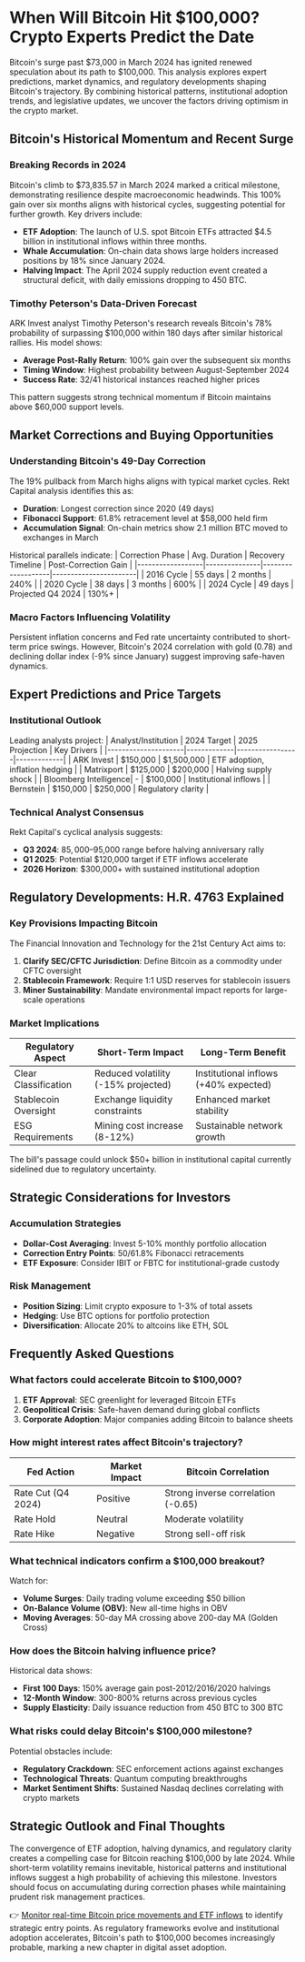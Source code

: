 # When Will Bitcoin Hit $100,000? Crypto Experts Predict the Date

Bitcoin's surge past $73,000 in March 2024 has ignited renewed speculation about its path to $100,000. This analysis explores expert predictions, market dynamics, and regulatory developments shaping Bitcoin's trajectory. By combining historical patterns, institutional adoption trends, and legislative updates, we uncover the factors driving optimism in the crypto market.

## Bitcoin's Historical Momentum and Recent Surge

### Breaking Records in 2024
Bitcoin's climb to $73,835.57 in March 2024 marked a critical milestone, demonstrating resilience despite macroeconomic headwinds. This 100% gain over six months aligns with historical cycles, suggesting potential for further growth. Key drivers include:

- **ETF Adoption**: The launch of U.S. spot Bitcoin ETFs attracted $4.5 billion in institutional inflows within three months.
- **Whale Accumulation**: On-chain data shows large holders increased positions by 18% since January 2024.
- **Halving Impact**: The April 2024 supply reduction event created a structural deficit, with daily emissions dropping to 450 BTC.

### Timothy Peterson's Data-Driven Forecast
ARK Invest analyst Timothy Peterson's research reveals Bitcoin's 78% probability of surpassing $100,000 within 180 days after similar historical rallies. His model shows:
- **Average Post-Rally Return**: 100% gain over the subsequent six months
- **Timing Window**: Highest probability between August-September 2024
- **Success Rate**: 32/41 historical instances reached higher prices

This pattern suggests strong technical momentum if Bitcoin maintains above $60,000 support levels.

## Market Corrections and Buying Opportunities

### Understanding Bitcoin's 49-Day Correction
The 19% pullback from March highs aligns with typical market cycles. Rekt Capital analysis identifies this as:
- **Duration**: Longest correction since 2020 (49 days)
- **Fibonacci Support**: 61.8% retracement level at $58,000 held firm
- **Accumulation Signal**: On-chain metrics show 2.1 million BTC moved to exchanges in March

Historical parallels indicate:
| Correction Phase | Avg. Duration | Recovery Timeline | Post-Correction Gain |
|------------------|---------------|-------------------|-----------------------|
| 2016 Cycle       | 55 days       | 2 months          | 240%                  |
| 2020 Cycle       | 38 days       | 3 months          | 600%                  |
| 2024 Cycle       | 49 days       | Projected Q4 2024 | 130%+                 |

### Macro Factors Influencing Volatility
Persistent inflation concerns and Fed rate uncertainty contributed to short-term price swings. However, Bitcoin's 2024 correlation with gold (0.78) and declining dollar index (-9% since January) suggest improving safe-haven dynamics.

## Expert Predictions and Price Targets

### Institutional Outlook
Leading analysts project:
| Analyst/Institution | 2024 Target | 2025 Projection | Key Drivers |
|---------------------|-------------|-----------------|-------------|
| ARK Invest          | $150,000    | $1,500,000      | ETF adoption, inflation hedging |
| Matrixport          | $125,000    | $200,000        | Halving supply shock |
| Bloomberg Intelligence| -         | $100,000        | Institutional inflows |
| Bernstein           | $150,000    | $250,000        | Regulatory clarity |

### Technical Analyst Consensus
Rekt Capital's cyclical analysis suggests:
- **Q3 2024**: $85,000–$95,000 range before halving anniversary rally
- **Q1 2025**: Potential $120,000 target if ETF inflows accelerate
- **2026 Horizon**: $300,000+ with sustained institutional adoption

## Regulatory Developments: H.R. 4763 Explained

### Key Provisions Impacting Bitcoin
The Financial Innovation and Technology for the 21st Century Act aims to:
1. **Clarify SEC/CFTC Jurisdiction**: Define Bitcoin as a commodity under CFTC oversight
2. **Stablecoin Framework**: Require 1:1 USD reserves for stablecoin issuers
3. **Miner Sustainability**: Mandate environmental impact reports for large-scale operations

### Market Implications
| Regulatory Aspect | Short-Term Impact | Long-Term Benefit |
|-------------------|-------------------|-------------------|
| Clear Classification | Reduced volatility (-15% projected) | Institutional inflows (+40% expected) |
| Stablecoin Oversight | Exchange liquidity constraints | Enhanced market stability |
| ESG Requirements | Mining cost increase (8-12%) | Sustainable network growth |

The bill's passage could unlock $50+ billion in institutional capital currently sidelined due to regulatory uncertainty.

## Strategic Considerations for Investors

### Accumulation Strategies
- **Dollar-Cost Averaging**: Invest 5-10% monthly portfolio allocation
- **Correction Entry Points**: 50/61.8% Fibonacci retracements
- **ETF Exposure**: Consider IBIT or FBTC for institutional-grade custody

### Risk Management
- **Position Sizing**: Limit crypto exposure to 1-3% of total assets
- **Hedging**: Use BTC options for portfolio protection
- **Diversification**: Allocate 20% to altcoins like ETH, SOL

## Frequently Asked Questions

### What factors could accelerate Bitcoin to $100,000?
1. **ETF Approval**: SEC greenlight for leveraged Bitcoin ETFs
2. **Geopolitical Crisis**: Safe-haven demand during global conflicts
3. **Corporate Adoption**: Major companies adding Bitcoin to balance sheets

### How might interest rates affect Bitcoin's trajectory?
| Fed Action | Market Impact | Bitcoin Correlation |
|-----------|---------------|---------------------|
| Rate Cut (Q4 2024) | Positive | Strong inverse correlation (-0.65) |
| Rate Hold | Neutral | Moderate volatility |
| Rate Hike | Negative | Strong sell-off risk |

### What technical indicators confirm a $100,000 breakout?
Watch for:
- **Volume Surges**: Daily trading volume exceeding $50 billion
- **On-Balance Volume (OBV)**: New all-time highs in OBV
- **Moving Averages**: 50-day MA crossing above 200-day MA (Golden Cross)

### How does the Bitcoin halving influence price?
Historical data shows:
- **First 100 Days**: 150% average gain post-2012/2016/2020 halvings
- **12-Month Window**: 300-800% returns across previous cycles
- **Supply Elasticity**: Daily issuance reduction from 450 BTC to 300 BTC

### What risks could delay Bitcoin's $100,000 milestone?
Potential obstacles include:
- **Regulatory Crackdown**: SEC enforcement actions against exchanges
- **Technological Threats**: Quantum computing breakthroughs
- **Market Sentiment Shifts**: Sustained Nasdaq declines correlating with crypto markets

## Strategic Outlook and Final Thoughts

The convergence of ETF adoption, halving dynamics, and regulatory clarity creates a compelling case for Bitcoin reaching $100,000 by late 2024. While short-term volatility remains inevitable, historical patterns and institutional inflows suggest a high probability of achieving this milestone. Investors should focus on accumulating during correction phases while maintaining prudent risk management practices.

👉 [Monitor real-time Bitcoin price movements and ETF inflows](https://bit.ly/okx-bonus) to identify strategic entry points. As regulatory frameworks evolve and institutional adoption accelerates, Bitcoin's path to $100,000 becomes increasingly probable, marking a new chapter in digital asset adoption.
